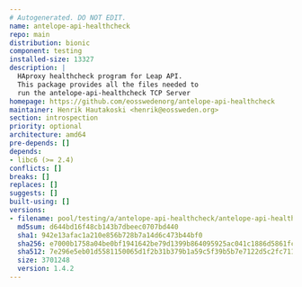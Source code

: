 ```yaml
---
# Autogenerated. DO NOT EDIT.
name: antelope-api-healthcheck
repo: main
distribution: bionic
component: testing
installed-size: 13327
description: |
  HAproxy healthcheck program for Leap API.
  This package provides all the files needed to
  run the antelope-api-healthcheck TCP Server
homepage: https://github.com/eosswedenorg/antelope-api-healthcheck
maintainer: Henrik Hautakoski <henrik@eossweden.org>
section: introspection
priority: optional
architecture: amd64
pre-depends: []
depends:
- libc6 (>= 2.4)
conflicts: []
breaks: []
replaces: []
suggests: []
built-using: []
versions:
- filename: pool/testing/a/antelope-api-healthcheck/antelope-api-healthcheck_1.4.2_amd64.deb
  md5sum: d644bd16f48cb143b7dbeec0707bd440
  sha1: 942e13afac1a210e856b728b7a14d6c473b44bf0
  sha256: e7000b1758a04be0bf1941642be79d1399b864095925ac041c1886d5861fc147
  sha512: 7e296e5eb01d5581150065d1f2b31b379b1a59c5f39b5b7e7122d5c2fc71112cd34915ddc2f96d57ce8dd88daff14b133403795e208256e395ace0a0f87a8457
  size: 3701248
  version: 1.4.2
---
```

